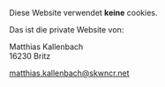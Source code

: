 Diese Website verwendet **keine** cookies.

Das ist die private Website von:

Matthias Kallenbach  
16230 Britz

matthias.kallenbach@skwncr.net